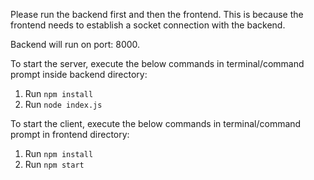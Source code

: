 Please run the backend first and then the frontend. This is because the frontend needs to establish a socket connection with the backend. 

Backend will run on port: 8000. 

To start the server, execute the below commands in terminal/command prompt inside backend directory:

1. Run `npm install`
2. Run `node index.js`

To start the client, execute the below commands in terminal/command prompt in frontend directory:

1. Run `npm install`
2. Run `npm start`
